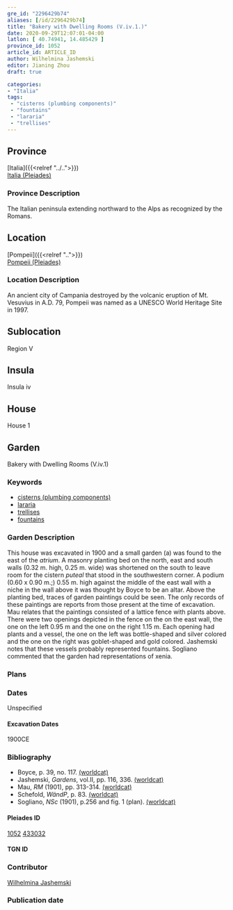 ```yaml
---
gre_id: "2296429b74"
aliases: [/id/2296429b74]
title: "Bakery with Dwelling Rooms (V.iv.1.)"
date: 2020-09-29T12:07:01-04:00
latlon: [ 40.74941, 14.485429 ]
province_id: 1052
article_id: ARTICLE_ID
author: Wilhelmina Jashemski
editor: Jianing Zhou
draft: true

categories:
- "Italia"
tags:
 - "cisterns (plumbing components)"
 - "fountains"
 - "lararia"
 - "trellises"
---
```


## Province
[Italia]({{<relref "../..">}}) \
[Italia (Pleiades)](https://pleiades.stoa.org/places/1052)

### Province Description
<!-- DESCRIPTION -->
The Italian peninsula extending northward to the Alps as recognized by the Romans.


## Location
[Pompeii]({{<relref "..">}}) \
[Pompeii (Pleiades)](https://pleiades.stoa.org/places/433032)

<!--### Location Description-->
### Location Description
An ancient city of Campania destroyed by the volcanic eruption of Mt. Vesuvius in A.D. 79, Pompeii was named as a UNESCO World Heritage Site in 1997.

<!-- LEAVE THIS BLANK FOR NOW -->

## Sublocation
Region V


## Insula
Insula iv


## House
House 1

## Garden
Bakery with Dwelling Rooms (V.iv.1)

### Keywords
- [cisterns (plumbing components)](http://vocab.getty.edu/page/aat/300052558)
- [lararia](http://vocab.getty.edu/page/aat/300400600)  
- [trellises](http://vocab.getty.edu/page/aat/300006785)
- [fountains](http://vocab.getty.edu/page/aat/300006179)

### Garden Description
This house was excavated in 1900 and a small garden (a) was found to the east of the *atrium*. A masonry planting bed on the north, east and south walls (0.32 m. high, 0.25 m. wide) was shortened on the south to leave room for the cistern *puteal* that stood in the southwestern corner. A podium (0.60 x 0.90 m.;) 0.55 m. high against the middle of the east wall with a niche in the wall above it was thought by Boyce to be an altar. Above the planting bed, traces of garden paintings could be seen. The only records of these paintings are reports from those present at the time of excavation. Mau relates that the paintings consisted of a lattice fence with plants above. There were two openings depicted in the fence on the on the east wall, the one on the left 0.95 m and the one on the right 1.15 m.  Each opening had plants and a vessel, the one on the left was bottle-shaped and silver colored and the one on the right was goblet-shaped and gold colored. Jashemski notes that these vessels probably represented fountains. Sogliano commented that the garden had representations of xenia.


### Plans

<!--{{< figure src="../images/Euro_GaAq_Montreal_Villa de Séviac.png" alt="Topographic plan of the Villa de Séviac, a grand villa with a main structure around a vast peristyle, with exterior façade galleries and baths adjacent to a second courtyard to the south." title="Fig. 1: Topographic Plan of the Villa de Séviac, drawing by M. -P. R., based on the the 1/25000e map of the IGN." >}}
-->

<!--### Images-->


### Dates
Unspecified

#### Excavation Dates
1900CE

### Bibliography
* Boyce, p. 39, no. 117. [(worldcat)](http://www.worldcat.org/oclc/491367250)
* Jashemski, *Gardens*, vol.II, pp. 116, 336.  [(worldcat)](http://www.worldcat.org/oclc/1029851777)
* Mau, *RM* (1901), pp. 313-314. [(worldcat)](http://www.worldcat.org/oclc/1189330863)
* Schefold, *WändP*, p. 83. [(worldcat)](http://www.worldcat.org/oclc/1100462668)
* Sogliano, *NSc* (1901), p.256 and fig. 1 (plan). [(worldcat)](http://www.worldcat.org/oclc/1091982220)


<!--#### Periodo ID-->

<!-- [PERIODO_ID](https://pleiades.stoa.org/places/PLEIADES_ID) -->

#### Pleiades ID
[1052](https://pleiades.stoa.org/places/1052)
[433032](https://pleiades.stoa.org/places/433032)

#### TGN ID


### Contributor
[Wilhelmina Jashemski](https://lib.guides.umd.edu/c.php?g=326514&p=2193250)

### Publication date


<!--### Related articles-->

<!-- Links to other related articles. Leave blank for now -->
